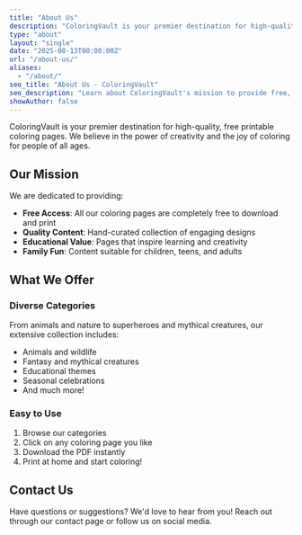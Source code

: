 ```yaml
---
title: "About Us"
description: "ColoringVault is your premier destination for high-quality, free printable coloring pages for all ages"
type: "about"
layout: "single"
date: "2025-08-13T00:00:00Z"
url: "/about-us/"
aliases:
  - "/about/"
seo_title: "About Us - ColoringVault"
seo_description: "Learn about ColoringVault's mission to provide free, high-quality coloring pages for creativity and learning"
showAuthor: false
---
```


ColoringVault is your premier destination for high-quality, free printable coloring pages. We believe in the power of creativity and the joy of coloring for people of all ages.

## Our Mission

We are dedicated to providing:

- **Free Access**: All our coloring pages are completely free to download and print
- **Quality Content**: Hand-curated collection of engaging designs
- **Educational Value**: Pages that inspire learning and creativity
- **Family Fun**: Content suitable for children, teens, and adults

## What We Offer

### Diverse Categories

From animals and nature to superheroes and mythical creatures, our extensive collection includes:

- Animals and wildlife
- Fantasy and mythical creatures
- Educational themes
- Seasonal celebrations
- And much more!

### Easy to Use

1. Browse our categories
2. Click on any coloring page you like
3. Download the PDF instantly
4. Print at home and start coloring!

## Contact Us

Have questions or suggestions? We'd love to hear from you! Reach out through our contact page or follow us on social media.